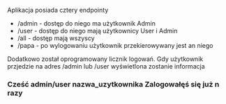 Aplikacja posiada cztery endpointy
 - /admin - dostęp do niego ma użytkownik Admin
 - /user - dostęp do niego mają użytkownicy User i Admin
 - /all - dostęp mają wszyscy
 - /papa - po wylogowaniu użytkownik przekierowywany jest an niego

Dodatkowo został oprogramowany licznik logowań. Gdy użytkownik przjedzie
na adres /admin lub /user wyświetlona zostanie informacja

### Cześć admin/user nazwa_uzytkownika Zalogowałęś się już n razy
